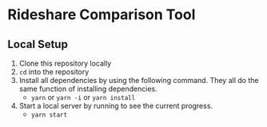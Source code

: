 # Rideshare Comparison Tool

## Local Setup 

1. Clone this repository locally 
2. `cd` into the repository 
3. Install all dependencies by using the following command. They all do the same function of installing dependencies.
   * `yarn` or `yarn -i`  or `yarn install`
4. Start a local server by running to see the current progress.
   * `yarn start`  